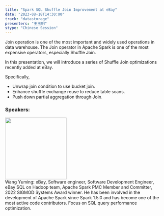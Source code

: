 ```yaml
---
title: "Spark SQL Shuffle Join Improvement at eBay"
date: "2023-08-18T14:30:00" 
track: "datastorage"
presenters: "王玉明"
stype: "Chinese Session"
---
```

Join operation is one of the most important and widely used operations in data warehouse.
The Join operator in Apache Spark is one of the most expensive operators, especially Shuffle Join.

In this presentation, we will introduce a series of Shuffle Join optimizations recently added at eBay.

Specifically,
  - Unwrap join condition to use bucket join. 
  - Enhance shuffle exchange reuse to reduce table scans. 
  - Push down partial aggregation through Join.
 ### Speakers: 
 <img src="https://img.bagevent.com/resource/20230605/1650461080.jpg" width="200" /><br>Wang Yuming: eBay, Software engineer, Software Development Engineer, eBay SQL on Hadoop team, Apache Spark PMC Member and Committer, 2022 SIGMOD Systems Award winner. He has been involved in the development of Apache Spark since Spark 1.5.0 and has become one of the most active code contributors. Focus on SQL query performance optimization.
 <br><br>